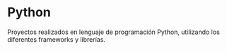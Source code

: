 # Python

Proyectos realizados en lenguaje de programación Python, utilizando los diferentes frameworks y librerías. 


